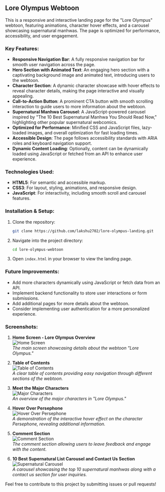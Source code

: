 ## Lore Olympus Webtoon

This is a responsive and interactive landing page for the "Lore Olympus" webtoon, featuring animations, character hover effects, and a carousel showcasing supernatural manhwas. The page is optimized for performance, accessibility, and user engagement.

### Key Features:
- **Responsive Navigation Bar**: A fully responsive navigation bar for smooth user navigation across the page.
- **Hero Section with Animated Text**: An engaging hero section with a captivating background image and animated text, introducing users to the webtoon.
- **Character Section**: A dynamic character showcase with hover effects to reveal character details, making the page interactive and visually appealing.
- **Call-to-Action Button**: A prominent CTA button with smooth scrolling interaction to guide users to more information about the webtoon.
- **Supernatural Manhwa Carousel**: A JavaScript-powered carousel inspired by "The 10 Best Supernatural Manhwa You Should Read Now," highlighting other popular supernatural webcomics.
- **Optimized for Performance**: Minified CSS and JavaScript files, lazy-loaded images, and overall optimization for fast loading times.
- **Accessible Design**: The page follows accessibility standards with ARIA roles and keyboard navigation support.
- **Dynamic Content Loading**: Optionally, content can be dynamically loaded using JavaScript or fetched from an API to enhance user experience.

### Technologies Used:
- **HTML5**: For semantic and accessible markup.
- **CSS3**: For layout, styling, animations, and responsive design.
- **JavaScript**: For interactivity, including smooth scroll and carousel features.

### Installation & Setup:
1. Clone the repository:
    ```bash
    git clone https://github.com/lakshu2702/lore-olympus-landing.git
    ```
   
2. Navigate into the project directory:
    ```bash
    cd lore-olympus-webtoon
    ```
   
3. Open `index.html` in your browser to view the landing page.

### Future Improvements:
- Add more characters dynamically using JavaScript or fetch data from an API.
- Implement backend functionality to store user interactions or form submissions.
- Add additional pages for more details about the webtoon.
- Consider implementing user authentication for a more personalized experience.

### Screenshots:
1. **Home Screen - Lore Olympus Overview**  
   ![Home Screen](images/screenshots/ss1.png)  
   *The main screen showcasing details about the webtoon "Lore Olympus."*

2. **Table of Contents**  
   ![Table of Contents](images/screenshots/ss2.png)  
   *A clear table of contents providing easy navigation through different sections of the webtoon.*

3. **Meet the Major Characters**  
   ![Major Characters](images/screenshots/ss3.png)  
   *An overview of the major characters in "Lore Olympus."*

4. **Hover Over Persephone**  
   ![Hover Over Persephone](images/screenshots/ss4.png)   
   *A demonstration of the interactive hover effect on the character Persephone, revealing additional information.*

5. **Comment Section**  
   ![Comment Section](images/screenshots/ss5.png)   
   *The comment section allowing users to leave feedback and engage with the content.*

6. **10 Best Supernatural List Carousel and Contact Us Section**  
   ![Supernatural Carousel](images/screenshots/s5s.png)   
   *A carousel showcasing the top 10 supernatural manhwas along with a contact us section for user inquiries.*

Feel free to contribute to this project by submitting issues or pull requests!
